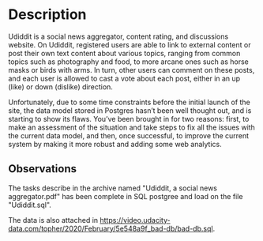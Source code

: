 # Description

Udiddit is a social news aggregator, content rating, and discussions website. On Udiddit, registered users are able to link to external content or post their own text content about various topics, ranging from common topics such as photography and food, to more arcane ones such as horse masks or birds with arms. In turn, other users can comment on these posts, and each user is allowed to cast a vote about each post, either in an up (like) or down (dislike) direction.

Unfortunately, due to some time constraints before the initial launch of the site, the data model stored in Postgres hasn’t been well thought out, and is starting to show its flaws. You’ve been brought in for two reasons: first, to make an assessment of the situation and take steps to fix all the issues with the current data model, and then, once successful, to improve the current system by making it more robust and adding some web analytics.

## Observations

The tasks describe in the archive named "Udiddit, a social news aggregator.pdf" has been complete in SQL postgree and load on the file "Udiddit.sql".

The data is also attached in https://video.udacity-data.com/topher/2020/February/5e548a9f_bad-db/bad-db.sql.


